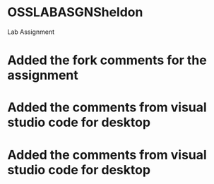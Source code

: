 # OSSLABASGNSheldon
Lab Assignment

# Added the fork comments for the assignment

# Added the comments from visual studio code for desktop

# Added the comments from visual studio code for desktop

